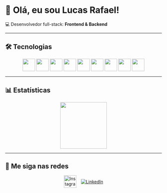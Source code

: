 # 👋 Olá, eu sou Lucas Rafael!
💻 Desenvolvedor full-stack: **Frontend & Backend**

---

## 🛠️ Tecnologias
<div align="center">
<!-- Linguagens --> 
<img src="https://cdn.jsdelivr.net/gh/devicons/devicon/icons/php/php-original.svg" width="40" height="40" />
<img src="https://cdn.jsdelivr.net/gh/devicons/devicon/icons/python/python-original.svg" width="40" height="40" />
<img src="https://cdn.jsdelivr.net/gh/devicons/devicon/icons/javascript/javascript-original.svg" width="40" height="40" />
<!-- Frameworks -->
<img src="https://cdn.jsdelivr.net/gh/devicons/devicon/icons/nodejs/nodejs-original.svg" width="40" height="40" /> 
<img src="https://cdn.jsdelivr.net/gh/devicons/devicon/icons/react/react-original.svg" width="40" height="40" /> 
<img src="https://cdn.jsdelivr.net/gh/devicons/devicon/icons/symfony/symfony-original.svg" width="40" height="40" /> 
<!-- Outros -->
<img src="https://cdn.jsdelivr.net/gh/devicons/devicon/icons/git/git-original.svg" width="40" height="40" /> 
<img src="https://cdn.jsdelivr.net/gh/devicons/devicon/icons/html5/html5-original.svg" width="40" height="40" /> 
<img src="https://cdn.jsdelivr.net/gh/devicons/devicon/icons/css3/css3-original.svg" width="40" height="40" />
</div>

---

## 📊 Estatísticas
<div align="center" style="display: flex; flex-wrap: wrap; gap: 10px; justify-content: center;">
  <img src="https://streak-stats.demolab.com?user=lucasyesu&theme=radical&border_radius=6" height="150"/>
</div>

---

## 📱 Me siga nas redes
<div align="center" style="display: flex; gap: 15px; justify-content: center; align-items: center;">
  <a href="https://www.instagram.com/luccs__/" target="_blank">
    <img src="https://upload.wikimedia.org/wikipedia/commons/thumb/9/95/Instagram_logo_2022.svg/1200px-Instagram_logo_2022.svg.png" width="40" height="40" alt="Instagram"/>
  </a>
  
  <a href="https://www.linkedin.com/in/lucas-rafael-32208026a/" target="_blank">
    <img src="https://img.shields.io/badge/-LinkedIn-%230077B5?style=for-the-badge&logo=linkedin&logoColor=white" alt="LinkedIn"/>
  </a>
</div>

